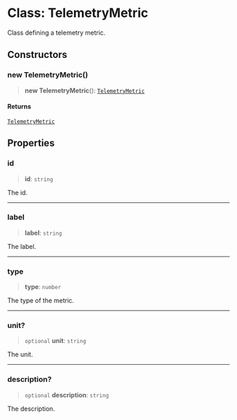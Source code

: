# Class: TelemetryMetric

Class defining a telemetry metric.

## Constructors

### new TelemetryMetric()

> **new TelemetryMetric**(): [`TelemetryMetric`](TelemetryMetric.md)

#### Returns

[`TelemetryMetric`](TelemetryMetric.md)

## Properties

### id

> **id**: `string`

The id.

***

### label

> **label**: `string`

The label.

***

### type

> **type**: `number`

The type of the metric.

***

### unit?

> `optional` **unit**: `string`

The unit.

***

### description?

> `optional` **description**: `string`

The description.
